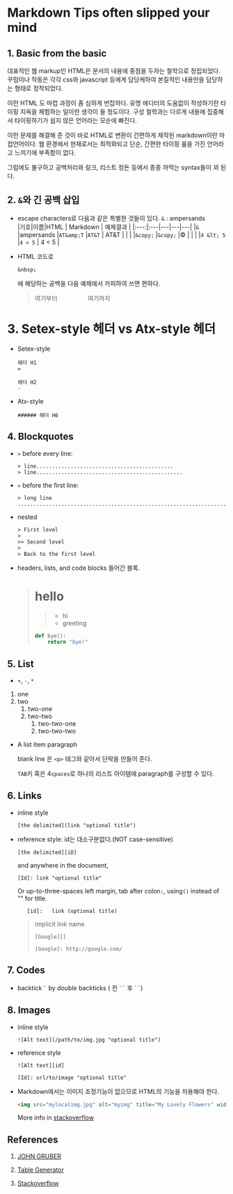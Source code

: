 # Markdown Tips often slipped your mind

## 1. Basic from the basic
대표적인 웹 markup인 HTML은 문서의 내용에 중점을 두자는 철학으로 정립되었다. 꾸밈이나 작동은 각각 css와 javascript 등에게 담당케하여 본질적인 내용만을 담당하는 형태로 정착되었다.   

이런 HTML 도 마컵 과정이 좀 심하게 번잡하다. 유명 에디터의 도움없이 작성하기란 타이핑 지옥을 체험하는 일이란 생각이 들 정도이다. 구성 철학과는 다르게 내용에 집중해서 타이핑하기가 쉽지 않은 언어라는 모순에 빠진다.

이런 문제를 해결해 준 것이 바로 HTML로 변환이 간편하게 제작된  markdown이란 마컵언어이다. 웹 환경에서 현재로서는 최적화되고 단순, 간편한 타이핑 룰을 가진 언어라고 느끼기에 부족함이 없다.

그럼에도 불구하고 공백처리와 링크, 리스트 정돈 등에서 종종 까먹는 syntax들이 꾀 된다.

## 2. `&`와 긴 공백 삽입
- escape characters로 다음과 같은 특별한 것들이 있다. `&` : ampersands  
    |기호|이름|HTML  |  Markdown | 예제결과   |
    |:---:|:---|---|---|---|
    |`&`  |ampersands |`AT&amp;T`  |`AT&T`   |  AT&T |
    |   |   |`&copy;`   |`&copy;`   |&copy;   |
    |   |   |`4 &lt; 5`   |`4 < 5`   | 4 < 5  |  

- HTML 코드로
    ```
    &nbsp;
    ```
    에 해당하는 공백을 다음 예제에서 카피하여 쓰면 편하다.
    >
    > 여기부터　　　　　여기까지

# 3. Setex-style 헤더 vs Atx-style 헤더
- Setex-style
    ```
    헤더 H1
    =  

    헤더 H2
    -  
    ```
- Atx-style
    ```
    ###### 헤더 H6
    ```

## 4. Blockquotes
- `>` before every line:
    ```
    > line............................................
    > line...............................................
    ```
- `>` before the first line:
    ```
    > long line ..................................................................................................................................................................................
    ```
- nested
    ```
    > First level
    > 
    >> Second level
    > 
    > Back to the first level
    ```
- headers, lists, and code blocks 들어간 블록.
    > # hello
    >
    >> - hi
    >> - greeting
    >
    >   ```python
    >   def bye():
    >       return "bye!"
    >   ```   
## 5. List
- `+`, `-`, `*`
1) one
1) two  
    1) two-one
    1) two-two  
        1. two-two-one
        3. two-two-two
* A list item paragraph

    blank line 은 `<p>` 테그와 같아서 단락을 만들어 준다. 

    `TAB`키 혹은 4`spaces`로 하나의 리스트 아이템에 paragraph를 구성할 수 있다. 

## 6. Links
- inline style
    ```
    [the delimited](link "optional title")
    ```  
- reference style: id는 대소구분없다.(NOT case-sensitive) 
    ```
    [the delimited][iD]
    ```
    and anywhere in the document,
    ```
    [Id]: link "optional title"
    ```
    Or up-to-three-spaces left margin, tab after colon`:`, using`()` instead of "" for title.
    ```
       [id]:   link (optional title)
    ```
    > implicit link name
    > ```
    > [Google][]
    > ```
    > ```
    > [Google]: http://google.com/
    > ```

## 7. Codes
- backtick `` ` `` by double backticks ( 전 ``` `` ```  후  ``` `` ```)

## 8. Images
- inline style 
    ```
    ![Alt text](/path/to/img.jpg "optional title")
    ```
- reference style
    ```
    ![Alt text][id]
    ```
    ```
    [Id]: url/to/image "optional title"
    ```
- Markdown에서는 이미지 조정기능이 없으므로 HTML의 기능을 차용해야 한다.
    
    ```md
    <img src="mylocalimg.jpg" alt="myimg" title="My Lovely Flowers" width="150" height="100" />
    ```
    More info in [stackoverflow][so]


## References

1. [JOHN GRUBER](https://daringfireball.net/projects/markdown/)
2. [Table Generator](https://www.tablesgenerator.com/markdown_tables)
3. [Stackoverflow][so]  
   
   [so]: https://stackoverflow.com/questions/255170/markdown-and-image-alignment#answer-5054055